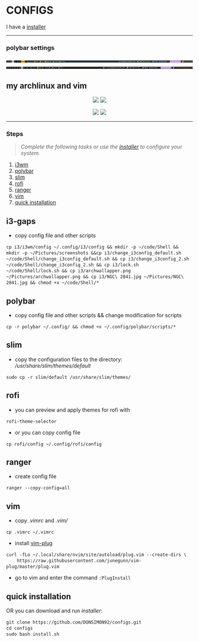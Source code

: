 # CONFIGS
I have a [installer](https://github.com/DONSIMON92/configs/blob/master/install.sh "his code")

---

### polybar settings
![Polybar illustration](https://github.com/DONSIMON92/configs/blob/master/polybar/polybar-view1.png)
![Polybar illustration](https://github.com/DONSIMON92/configs/blob/master/polybar/polybar-view2.png)

## my archlinux and vim
<p align="center">
<img src="https://raw.githubusercontent.com/DONSIMON92/dotfiles/master/screenshots/worktop1.png">
<img src="https://raw.githubusercontent.com/DONSIMON92/dotfiles/master/screenshots/vim1.png">
</p>

<p align="center">
<img src="https://raw.githubusercontent.com/DONSIMON92/dotfiles/master/screenshots/worktop2.png">
<img src="https://raw.githubusercontent.com/DONSIMON92/dotfiles/master/screenshots/vim2.png">
</p>

---
### Steps

> *Complete the following tasks or use the [installer](https://github.com/DONSIMON92/configs#quick-installation "will transfer to the desired head") to configure your system.*

1. [i3wm](https://github.com/DONSIMON92/configs#i3wm "will transfer to the desired head")
2. [polybar](https://github.com/DONSIMON92/configs#polybar "will transfer to the desired head")
3. [slim](https://github.com/DONSIMON92/configs#slim "will transfer to the desired head")
4. [rofi](https://github.com/DONSIMON92/configs#rofi "will transfer to the desired head") 
5. [ranger](https://github.com/DONSIMON92/configs#ranger "will transfer to the desired head")
6. [vim](https://github.com/DONSIMON92/configs#vim "will transfer to the desired head")
7. [quick installation](https://github.com/DONSIMON92/configs#quick-installation "will transfer to the desired head")


## i3-gaps

+ copy config file and other scripts
```
cp i3/i3wm/config ~/.config/i3/config && mkdir -p ~/code/Shell && mkdir -p ~/Pictures/screenshots &&cp i3/change_i3config_default.sh ~/code/Shell/change_i3config_default.sh && cp i3/change_i3config_2.sh ~/code/Shell/change_i3config_2.sh && cp i3/lock.sh ~/code/Shell/lock.sh && cp i3/archwallapper.png ~/Pictures/archwallapper.png && cp i3/NGC\ 2841.jpg ~/Pictures/NGC\ 2841.jpg && chmod +x ~/code/Shell/*
```

## polybar

+ copy config file and other scripts && change modification for scripts
```
cp -r polybar ~/.config/ && chmod +x ~/.config/polybar/scripts/*
```

## slim

+ copy the configuration files to the directory: */usr/share/slim/themes/default*
```
sudo cp -r slim/default /usr/share/slim/themes/
```

## rofi

+ you can preview and apply themes for rofi with
```
rofi-theme-selector
```

+ or you can copy config file
```
cp rofi/config ~/.config/rofi/config
```

## ranger

+ create config file
```
ranger --copy-config=all
```

## vim

+ copy *.vimrc* and *.vim/*
```
cp .vimrc ~/.vimrc
```

+ install [vim-plug](https://github.com/junegunn/vim-plug "github link")
```
curl -fLo ~/.local/share/nvim/site/autoload/plug.vim --create-dirs \
    https://raw.githubusercontent.com/junegunn/vim-plug/master/plug.vim
```
+ go to vim and enter the command `:PlugInstall`

## quick installation

OR you can download and run *installer*:
```
git clone https://github.com/DONSIMON92/configs.git
cd configs
sudo bash install.sh
```
